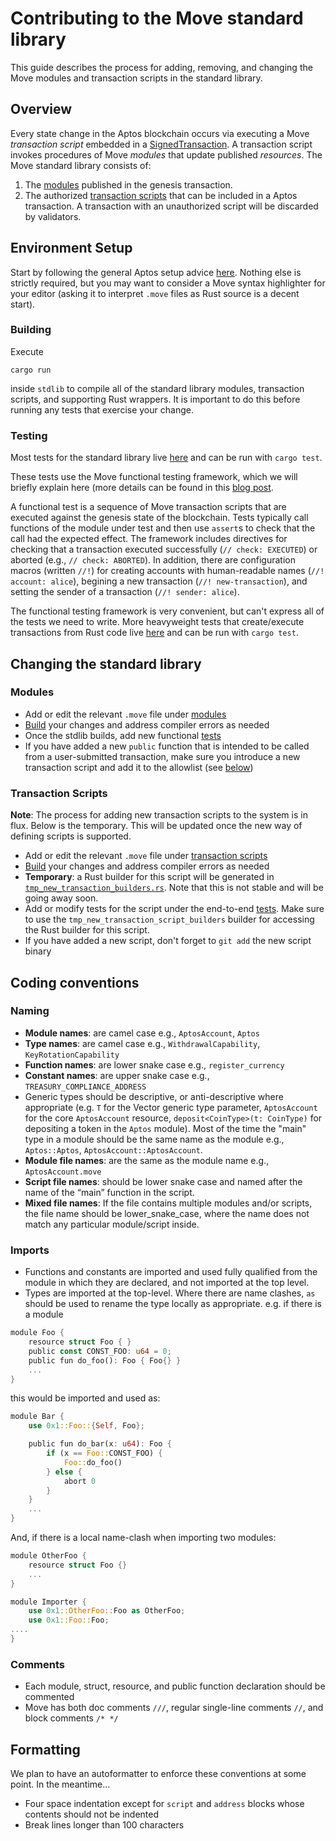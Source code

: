 # Contributing to the Move standard library

This guide describes the process for adding, removing, and changing the Move modules and transaction scripts in the standard library.

## Overview

Every state change in the Aptos blockchain occurs via executing a Move *transaction script* embedded in a [SignedTransaction](../../types/src/transaction/mod.rs). A transaction script invokes procedures of Move *modules* that update published *resources*. The Move standard library consists of:

1. The [modules](modules/) published in the genesis transaction.
2. The authorized [transaction scripts](transaction_scripts/) that can be included in a Aptos transaction. A transaction with an unauthorized script will be discarded by validators.

## Environment Setup

Start by following the general Aptos setup advice [here](../../CONTRIBUTING.md). Nothing else is strictly required, but you may want to consider a Move syntax highlighter for your editor (asking it to interpret `.move` files as Rust source is a decent start).

<!-- TODO: editor-specific suggestions, bash aliases -->

### Building

Execute

`cargo run`

inside `stdlib` to compile all of the standard library modules, transaction scripts, and supporting Rust wrappers. It is important to do this before running any tests that exercise your change.

### Testing

Most tests for the standard library live [here](../move-compiler/functional-tests) and can be run with `cargo test`.

These tests use the Move functional testing framework, which we will briefly explain here (more details can be found in this [blog post](https://aptos.dev/blog/2020/03/06/how-to-use-the-end-to-end-tests-framework-in-move).

A functional test is a sequence of Move transaction scripts that are executed against the genesis state of the blockchain. Tests typically call functions of the module under test and then use `assert`s to check that the call had the expected effect. The framework includes directives for checking that a transaction executed successfully (`// check: EXECUTED`) or aborted (e.g., `// check: ABORTED`). In addition, there are configuration macros (written `//!`) for creating accounts with human-readable names (`//! account: alice`), begining a new transaction (`//! new-transaction`), and setting the sender of a transaction (`//! sender: alice`).

The functional testing framework is very convenient, but can't express all of the tests we need to write. More heavyweight tests that create/execute transactions from Rust code live [here](../e2e-testsuite/src/tests) and can be run with `cargo test`.

## Changing the standard library

### Modules

- Add or edit the relevant `.move` file under [modules](modules/)
- [Build](#building) your changes and address compiler errors as needed
- Once the stdlib builds, add new functional [tests](#testing)
- If you have added a new `public` function that is intended to be called from a user-submitted transaction, make sure you introduce a new transaction script and add it to the allowlist (see [below](#transaction-scripts))

### Transaction Scripts

**Note**: The process for adding new transaction scripts to the system is in
flux. Below is the temporary. This will be updated once the new way of defining scripts is supported.

- Add or edit the relevant `.move` file under [transaction scripts](transaction_scripts)
- [Build](#building) your changes and address compiler errors as needed
- **Temporary**: a Rust builder for this script will be generated in [`tmp_new_transaction_builders.rs`](compiled/src/tmp_new_transaction_script_builders.rs). Note that this is not stable and will be going away soon.
- Add or modify tests for the script under the end-to-end [tests](../e2e-testsuite/src/tests/transaction_builder.rs). Make sure to use the `tmp_new_transaction_script_builders` builder for accessing the Rust builder for this script.
- If you have added a new script, don't forget to `git add` the new script binary

## Coding conventions

### Naming
- **Module names**: are camel case e.g., `AptosAccount`, `Aptos`
- **Type names**: are camel case e.g., `WithdrawalCapability`, `KeyRotationCapability`
- **Function names**: are lower snake case e.g., `register_currency`
- **Constant names**: are upper snake case e.g., `TREASURY_COMPLIANCE_ADDRESS`
- Generic types should be descriptive, or anti-descriptive where appropriate (e.g. `T` for the Vector generic type parameter, `AptosAccount` for the core `AptosAccount` resource, `deposit<CoinType>(t: CoinType)` for depositing a token in the `Aptos` module). Most of the time the "main" type in a module should be the same name as the module e.g., `Aptos::Aptos`, `AptosAccount::AptosAccount`.
- **Module file names**: are the same as the module name e.g., `AptosAccount.move`
- **Script file names**: should be lower snake case and named after the name of the “main” function in the script.
- **Mixed file names**: If the file contains multiple modules and/or scripts, the file name should be lower_snake_case, where the name does not match any particular module/script inside.

### Imports
- Functions and constants are imported and used fully qualified from the module in which they are declared, and not imported at the top level.
- Types are imported at the top-level. Where there are name clashes, `as` should be used to rename the type locally as appropriate.
 e.g. if there is a module
```rust
module Foo {
    resource struct Foo { }
    public const CONST_FOO: u64 = 0;
    public fun do_foo(): Foo { Foo{} }
    ...
}
```
this would be imported and used as:
```rust
module Bar {
    use 0x1::Foo::{Self, Foo};

    public fun do_bar(x: u64): Foo {
        if (x == Foo::CONST_FOO) {
            Foo::do_foo()
        } else {
            abort 0
        }
    }
    ...
}
```
And, if there is a local name-clash when importing two modules:
```rust
module OtherFoo {
    resource struct Foo {}
    ...
}

module Importer {
    use 0x1::OtherFoo::Foo as OtherFoo;
    use 0x1::Foo::Foo;
....
}
```


### Comments

- Each module, struct, resource, and public function declaration should be commented
- Move has both doc comments `///`, regular single-line comments `//`, and block comments `/* */`


## Formatting
We plan to have an autoformatter to enforce these conventions at some point. In the meantime...

- Four space indentation except for `script` and `address` blocks whose contents should not be indented
- Break lines longer than 100 characters

